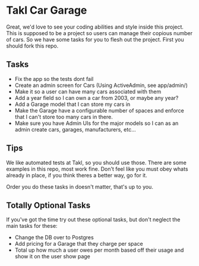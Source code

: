 Takl Car Garage
===============

Great, we'd love to see your coding abilities and style inside this project. This is supposed to be a project so users can manage their copious number of cars. So we have some tasks for you to flesh out the project. First you should fork this repo.

Tasks
-----

* Fix the app so the tests dont fail
* Create an admin screen for Cars (Using ActiveAdmin, see app/admin/)
* Make it so a user can have many cars associated with them
* Add a year field so I can own a car from 2003, or maybe any year?
* Add a Garage model that I can store my cars in
* Make the Garage have a configurable number of spaces and enforce that I can't store too many cars in there.
* Make sure you have Admin UIs for the major models so I can as an admin create cars, garages, manufacturers, etc...

Tips
----

We like automated tests at Takl, so you should use those. There are some examples in this repo, most work fine.
Don't feel like you must obey whats already in place, if you think theres a better way, go for it.

Order you do these tasks in doesn't matter, that's up to you.


Totally Optional Tasks
----------------------
If you've got the time try out these optional tasks, but don't neglect the main tasks for these:

* Change the DB over to Postgres
* Add pricing for a Garage that they charge per space
 * Total up how much a user owes per month based off their usage and show it on the user show page
